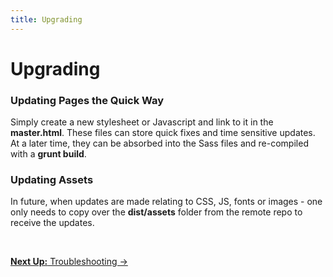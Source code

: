 ```yaml
---
title: Upgrading
---
```


# Upgrading

### Updating Pages the Quick Way

Simply create a new stylesheet or Javascript and link to it in the **master.html**. These files can store quick fixes and time sensitive updates. At a later time, they can be absorbed into the Sass files and re-compiled with a **grunt build**.


### Updating Assets

In future, when updates are made relating to CSS, JS, fonts or images - one only needs to copy over the **dist/assets** folder from the remote repo to receive the updates.

<br>

<p class="text-center medium-text-right">
  <a href="/docs/miscellaneous/troubleshooting/"><b>Next Up:</b> Troubleshooting →</a>
</p>
